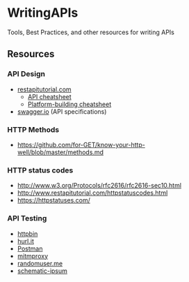 # WritingAPIs
Tools, Best Practices, and other resources for writing APIs

## Resources

### API Design

* [restapitutorial.com](http://www.restapitutorial.com/)
  * [API cheatsheet](https://github.com/RestCheatSheet/api-cheat-sheet)
  * [Platform-building cheatsheet](https://github.com/RestCheatSheet/platform-cheat-sheet#platform-building-cheat-sheet)
* [swagger.io](http://swagger.io/) (API specifications)

### HTTP Methods

* https://github.com/for-GET/know-your-http-well/blob/master/methods.md

### HTTP status codes

* http://www.w3.org/Protocols/rfc2616/rfc2616-sec10.html
* http://www.restapitutorial.com/httpstatuscodes.html
* https://httpstatuses.com/

### API Testing

* [httpbin](https://httpbin.org/)
* [hurl.it](https://www.hurl.it/)
* [Postman](https://www.getpostman.com/)
* [mitmproxy](https://mitmproxy.org/)
* [randomuser.me](https://randomuser.me/)
* [schematic-ipsum](http://schematic-ipsum.herokuapp.com/)
  
